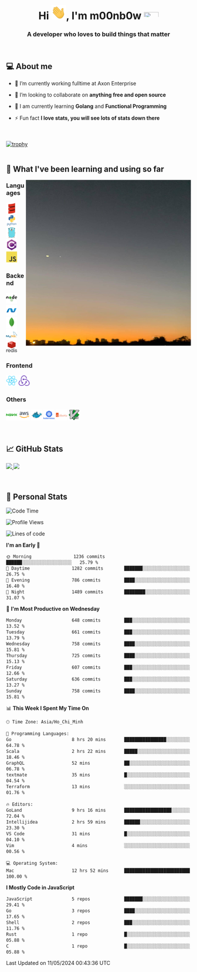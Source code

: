 <h1 align="center">Hi <img src="https://raw.githubusercontent.com/ABSphreak/ABSphreak/master/gifs/Hi.gif" width="40px" />,  I'm m00nb0w <img src="https://media.giphy.com/media/Xf7T7zOwZm9WbHvTap/giphy.gif" width="40px" height="20px"></h1>
<h3 align="center">A developer who loves to build things that matter</h3>

<br/>

## 💻 About me

- 🔭 I’m currently working fulltime at Axon Enterprise 

- 👯 I’m looking to collaborate on **anything free and open source**

- 🧠 I am currently learning **Golang** and **Functional Programming** 

- ⚡ Fun fact **I love stats, you will see lots of stats down there**



<br/><br/>[![trophy](https://github-profile-trophy.vercel.app/?username=m00nb0w&theme=nord&column=7)](https://github.com/ryo-ma/github-profile-trophy)<br/><br/>

## 🔧 What I've been learning and using so far

<img align="right" alt="readme" src="./assets/readme.jpg" width="450" height="450"/>

### Languages
<p align="left">
<img src="https://raw.githubusercontent.com/devicons/devicon/master/icons/scala/scala-original.svg" alt="scala" width="30" height="30" />
<img src="https://raw.githubusercontent.com/devicons/devicon/master/icons/python/python-original-wordmark.svg" alt="python" width="30" height="30" />
<img src="https://raw.githubusercontent.com/devicons/devicon/master/icons/go/go-original.svg" alt="go" width="30" height="30" />
<img src="https://raw.githubusercontent.com/devicons/devicon/master/icons/csharp/csharp-original.svg" alt="csharp" width="30" height="30" />
<img src="https://raw.githubusercontent.com/devicons/devicon/master/icons/javascript/javascript-original.svg" alt="js" width="30" height="30" />
</p>

### Backend
<p align="left">
<img src="https://raw.githubusercontent.com/devicons/devicon/master/icons/nodejs/nodejs-original-wordmark.svg" alt="nodejs" width="30" height="30" />
<img src="https://raw.githubusercontent.com/devicons/devicon/master/icons/dot-net/dot-net-original.svg" alt=".NET" width="30" height="30" />
<img src="https://raw.githubusercontent.com/devicons/devicon/master/icons/mongodb/mongodb-original.svg" alt="mongodb" width="30" height="30" />
<img src="https://raw.githubusercontent.com/devicons/devicon/master/icons/mysql/mysql-original-wordmark.svg" alt="mysql" width="30" height="30" />
<img src="https://raw.githubusercontent.com/devicons/devicon/master/icons/redis/redis-original-wordmark.svg" alt="redis" width="30" height="30" />
</p>

### Frontend
<p align="left">
<img src="https://raw.githubusercontent.com/devicons/devicon/master/icons/react/react-original.svg" alt="react" width="30" height="30" />
<img src="https://raw.githubusercontent.com/devicons/devicon/master/icons/redux/redux-original.svg" alt=".NET" width="30" height="30" />
</p>

### Others
<p align="left">
<img src="https://raw.githubusercontent.com/devicons/devicon/master/icons/nginx/nginx-original.svg" alt="nginx" width="30" height="30" />
<img src="https://raw.githubusercontent.com/github/explore/80688e429a7d4ef2fca1e82350fe8e3517d3494d/topics/aws/aws.png" alt="aws" width="30" height="30" />
<img src="https://raw.githubusercontent.com/devicons/devicon/master/icons/docker/docker-original.svg" alt="Docker" width="30" height="30" />
<img src="https://raw.githubusercontent.com/devicons/devicon/master/icons/kubernetes/kubernetes-plain-wordmark.svg" alt="Kubernetes" width="30" height="30" />
<img src="https://raw.githubusercontent.com/devicons/devicon/master/icons/ubuntu/ubuntu-plain-wordmark.svg" alt="Ubuntu" width="30" height="30" />
<img src="https://raw.githubusercontent.com/devicons/devicon/master/icons/vim/vim-original.svg" alt="Vim" width="30" height="30" />
</p>

<br/>

## 📈 GitHub Stats

<p>
<a href="https://github.com/m00nb0w">
  <img height="180em" src="https://github-readme-stats.vercel.app/api?username=m00nb0w&count_private=true&show_icons=true&include_all_commits=true&theme=darcula" />
  <img height="180em" src="http://github-readme-streak-stats.herokuapp.com?user=m00nb0w&theme=dark" />
</a>
</p>

<br/>

## 💪 Personal Stats
<!--START_SECTION:waka-->
![Code Time](http://img.shields.io/badge/Code%20Time-2%2C546%20hrs%2014%20mins-blue)

![Profile Views](http://img.shields.io/badge/Profile%20Views-0-blue)

![Lines of code](https://img.shields.io/badge/From%20Hello%20World%20I%27ve%20Written-8.4%20million%20lines%20of%20code-blue)

**I'm an Early 🐤** 

```text
🌞 Morning                1236 commits        ██████░░░░░░░░░░░░░░░░░░░   25.79 % 
🌆 Daytime                1282 commits        ███████░░░░░░░░░░░░░░░░░░   26.75 % 
🌃 Evening                786 commits         ████░░░░░░░░░░░░░░░░░░░░░   16.40 % 
🌙 Night                  1489 commits        ████████░░░░░░░░░░░░░░░░░   31.07 % 
```
📅 **I'm Most Productive on Wednesday** 

```text
Monday                   648 commits         ███░░░░░░░░░░░░░░░░░░░░░░   13.52 % 
Tuesday                  661 commits         ███░░░░░░░░░░░░░░░░░░░░░░   13.79 % 
Wednesday                758 commits         ████░░░░░░░░░░░░░░░░░░░░░   15.81 % 
Thursday                 725 commits         ████░░░░░░░░░░░░░░░░░░░░░   15.13 % 
Friday                   607 commits         ███░░░░░░░░░░░░░░░░░░░░░░   12.66 % 
Saturday                 636 commits         ███░░░░░░░░░░░░░░░░░░░░░░   13.27 % 
Sunday                   758 commits         ████░░░░░░░░░░░░░░░░░░░░░   15.81 % 
```


📊 **This Week I Spent My Time On** 

```text
🕑︎ Time Zone: Asia/Ho_Chi_Minh

💬 Programming Languages: 
Go                       8 hrs 20 mins       ████████████████░░░░░░░░░   64.78 % 
Scala                    2 hrs 22 mins       █████░░░░░░░░░░░░░░░░░░░░   18.46 % 
GraphQL                  52 mins             ██░░░░░░░░░░░░░░░░░░░░░░░   06.78 % 
textmate                 35 mins             █░░░░░░░░░░░░░░░░░░░░░░░░   04.54 % 
Terraform                13 mins             ░░░░░░░░░░░░░░░░░░░░░░░░░   01.76 % 

🔥 Editors: 
GoLand                   9 hrs 16 mins       ██████████████████░░░░░░░   72.04 % 
Intellijidea             2 hrs 59 mins       ██████░░░░░░░░░░░░░░░░░░░   23.30 % 
VS Code                  31 mins             █░░░░░░░░░░░░░░░░░░░░░░░░   04.10 % 
Vim                      4 mins              ░░░░░░░░░░░░░░░░░░░░░░░░░   00.56 % 

💻 Operating System: 
Mac                      12 hrs 52 mins      █████████████████████████   100.00 % 
```

**I Mostly Code in JavaScript** 

```text
JavaScript               5 repos             ███████░░░░░░░░░░░░░░░░░░   29.41 % 
Go                       3 repos             ████░░░░░░░░░░░░░░░░░░░░░   17.65 % 
Shell                    2 repos             ███░░░░░░░░░░░░░░░░░░░░░░   11.76 % 
Rust                     1 repo              █░░░░░░░░░░░░░░░░░░░░░░░░   05.88 % 
C                        1 repo              █░░░░░░░░░░░░░░░░░░░░░░░░   05.88 % 
```




 Last Updated on 11/05/2024 00:43:36 UTC
<!--END_SECTION:waka-->
